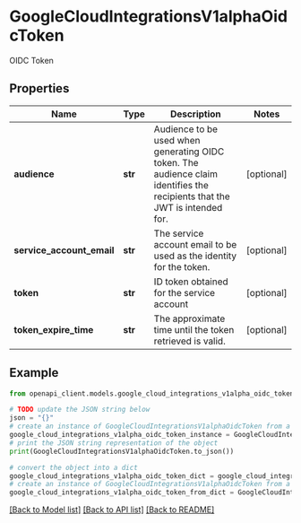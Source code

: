 # GoogleCloudIntegrationsV1alphaOidcToken

OIDC Token

## Properties

Name | Type | Description | Notes
------------ | ------------- | ------------- | -------------
**audience** | **str** | Audience to be used when generating OIDC token. The audience claim identifies the recipients that the JWT is intended for. | [optional] 
**service_account_email** | **str** | The service account email to be used as the identity for the token. | [optional] 
**token** | **str** | ID token obtained for the service account | [optional] 
**token_expire_time** | **str** | The approximate time until the token retrieved is valid. | [optional] 

## Example

```python
from openapi_client.models.google_cloud_integrations_v1alpha_oidc_token import GoogleCloudIntegrationsV1alphaOidcToken

# TODO update the JSON string below
json = "{}"
# create an instance of GoogleCloudIntegrationsV1alphaOidcToken from a JSON string
google_cloud_integrations_v1alpha_oidc_token_instance = GoogleCloudIntegrationsV1alphaOidcToken.from_json(json)
# print the JSON string representation of the object
print(GoogleCloudIntegrationsV1alphaOidcToken.to_json())

# convert the object into a dict
google_cloud_integrations_v1alpha_oidc_token_dict = google_cloud_integrations_v1alpha_oidc_token_instance.to_dict()
# create an instance of GoogleCloudIntegrationsV1alphaOidcToken from a dict
google_cloud_integrations_v1alpha_oidc_token_from_dict = GoogleCloudIntegrationsV1alphaOidcToken.from_dict(google_cloud_integrations_v1alpha_oidc_token_dict)
```
[[Back to Model list]](../README.md#documentation-for-models) [[Back to API list]](../README.md#documentation-for-api-endpoints) [[Back to README]](../README.md)



